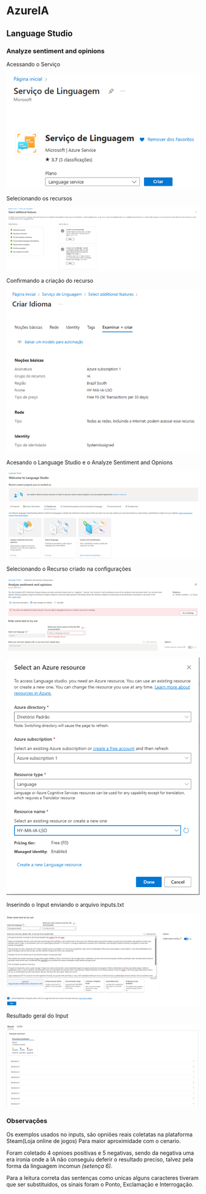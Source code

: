 # AzureIA
## Language Studio
### Analyze sentiment and opinions

Acessando o Serviço

![img.png](images/img.png)

Selecionando os recursos 

![img_1.png](images/img_1.png)

Confirmando a criação do recurso

![img_2.png](images/img_2.png)

Acesando o Language Studio e o Analyze Sentiment and Opnions

![img_3.png](images/img_3.png)

Selecionando o Recurso criado na configurações

![img_4.png](images/img_4.png)

![img_5.png](images/img_5.png)

Inserindo o Input enviando o arquivo inputs.txt

![img_6.png](images/img_6.png)

Resultado geral do Input

![img_7.png](images/img_7.png)

### Observações

Os exemplos usados no inputs, são opniões reais coletatas na plataforma Steam(Loja online de jogos) Para maior aproximidade com o cenario.

Foram coletado 4 opnioes positivas e 5 negativas, sendo da negativa uma era ironia onde a IA não conseguiu deferir o resultado preciso, talvez pela forma da linguagem incomun *(setença 6)*.

Para a leitura correta das sentenças como unicas alguns caracteres tiveram que ser substituidos, os sinais foram o Ponto, Exclamação e Interrogação.

